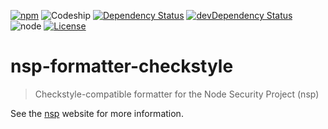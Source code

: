 [![npm](https://img.shields.io/npm/v/nsp-formatter-checkstyle.svg?maxAge=2592000&style=flat-square)](https://www.npmjs.com/package/nsp-formatter-checkstyle)
![Codeship](https://img.shields.io/codeship/959b47c0-1bb5-0134-f941-66de393c04b5/master.svg?maxAge=2592000&style=flat-square)
[![Dependency Status](https://img.shields.io/david/pigulla/jnsp-formatter-checkstyle.svg?maxAge=2592000&style=flat-square)](https://david-dm.org/pigulla/nsp-formatter-checkstyle)
[![devDependency Status](https://img.shields.io/david/dev/pigulla/nsp-formatter-checkstyle.svg?maxAge=2592000&style=flat-square)](https://david-dm.org/pigulla/nsp-formatter-checkstyle)
![node](https://img.shields.io/node/v/nsp-formatter-checkstyle.svg?maxAge=2592000&style=flat-square)
[![License](https://img.shields.io/npm/l/nsp-formatter-checkstyle.svg?maxAge=2592000&style=flat-square)](https://github.com/pigulla/nsp-formatter-checkstyle/blob/master/LICENSE)

# nsp-formatter-checkstyle

> Checkstyle-compatible formatter for the Node Security Project (nsp)

See the [nsp](https://github.com/nodesecurity/nsp) website for more information.